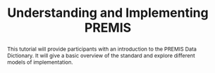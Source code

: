 ---
abstract: This tutorial will provide participants with an introduction to the PREMIS
  Data Dictionary. It will give a basic overview of the standard and explore different
  models of implementation.
creators:
- McKinney, Peter
- Dappert, Angela
- McLellan, Evelyn
- Zierau, Eld
date: null
document_url: https://services.phaidra.univie.ac.at/api/object/o:502828/download
grand_parent: iPRES
institutions: []
keywords: []
landing_page_url: https://phaidra.univie.ac.at/o:502828
language: eng
layout: publication
license: CC BY-NC-SA 3.0 AT
notes_url: null
parent: iPRES 2016
presentation_url: null
publication_type: tutorial
size: 157244
source_name: iPRES
title: Understanding and Implementing PREMIS
year: 2016
---